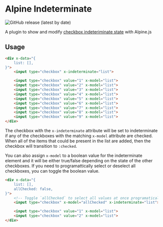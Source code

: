 # Alpine Indeterminate

![GitHub release (latest by date)](https://img.shields.io/github/v/release/daronspence/alpine-indeterminate)

A plugin to show and modify [checkbox indeteriminate state](https://developer.mozilla.org/en-US/docs/Web/HTML/Element/input/checkbox#indeterminate_state_checkboxes) with Alpine.js

## Usage
```html
<div x-data="{
    list: [],
}">
    <input type="checkbox" x-indeterminate="list">

    <input type="checkbox" value="1" x-model="list">
    <input type="checkbox" value="2" x-model="list">
    <input type="checkbox" value="3" x-model="list">
    <input type="checkbox" value="4" x-model="list">
    <input type="checkbox" value="5" x-model="list">
    <input type="checkbox" value="6" x-model="list">
    <input type="checkbox" value="7" x-model="list">
    <input type="checkbox" value="8" x-model="list">
    <input type="checkbox" value="9" x-model="list">
</div>

```

The checkbox with the `x-indeterminate` attribute will be set to indeterminate if any of the checkboxes with the matching `x-model` attribute are checked. When all of the items that could be present in the list are added, then the checkbox will transition to `:checked`.

You can also assign `x-model` to a boolean value for the indeterminate element and it will be either true/false depending on the state of the other checkboxes. If you need to programattically select or deselect all checkboxes, you can toggle the boolean value.

```html
<div x-data="{
    list: [],
    allChecked: false,
}">
    <!-- Toggle `allChecked` to select all values at once programatically. -->
    <input type="checkbox" x-model="allChecked" x-indeterminate="list">

    <input type="checkbox" value="1" x-model="list">
    <input type="checkbox" value="2" x-model="list">
</div>
```

